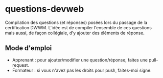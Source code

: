 # questions-devweb
Compilation des questions (et réponses) posées lors du passage de la certification DWWM.
L'idée est de compiler l'ensemble de ces questions mais aussi, de façon collégiale, d'y ajouter des éléments de réponse. 

## Mode d'emploi
* Apprenant : pour ajouter/modifier une question/réponse, faites une pull-request.    
* Formateur : si vous n'avez pas les droits pour push, faites-moi signe. 
